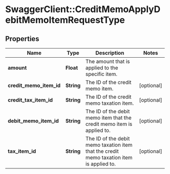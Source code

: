 # SwaggerClient::CreditMemoApplyDebitMemoItemRequestType

## Properties
Name | Type | Description | Notes
------------ | ------------- | ------------- | -------------
**amount** | **Float** | The amount that is applied to the specific item.   | 
**credit_memo_item_id** | **String** | The ID of the credit memo item.  | [optional] 
**credit_tax_item_id** | **String** | The ID of the credit memo taxation item.  | [optional] 
**debit_memo_item_id** | **String** | The ID of the debit memo item that the credit memo item is applied to.  | [optional] 
**tax_item_id** | **String** | The ID of the debit memo taxation item that the credit memo taxation item is applied to.  | [optional] 


